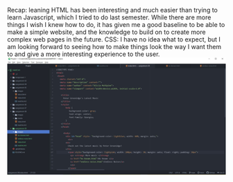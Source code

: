 Recap: leaning HTML has been interesting and much easier than trying to learn Javascript, which I tried to do last semester. While there are more things I wish I knew how to do, it has given me a good baseline to be able to make a simple website, and the knowledge to build on to create more complex web pages in the future.
CSS: I have no idea what to expect, but I am looking forward to seeing how to make things look the way I want them to and give a more interesting experience to the user.
<img src="./images/assignment-09-screenshot.JPG"/>
